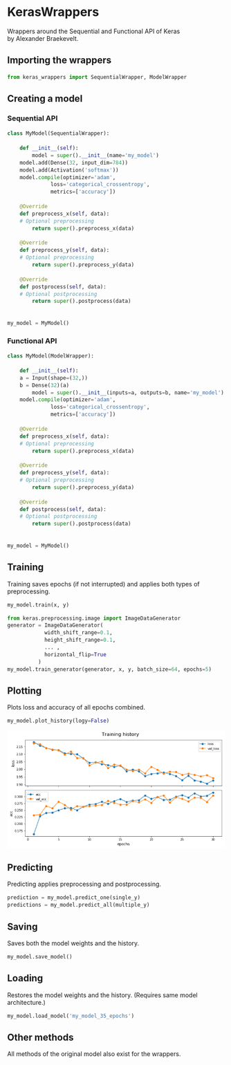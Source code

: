 # KerasWrappers
Wrappers around the Sequential and Functional API of Keras  
by Alexander Braekevelt.

## Importing the wrappers
```python
from keras_wrappers import SequentialWrapper, ModelWrapper
```

## Creating a model
### Sequential API
```python
class MyModel(SequentialWrapper):

    def __init__(self):
        model = super().__init__(name='my_model')
	model.add(Dense(32, input_dim=784))
	model.add(Activation('softmax'))
	model.compile(optimizer='adam',
              loss='categorical_crossentropy',
              metrics=['accuracy'])

    @Override
    def preprocess_x(self, data):
	# Optional preprocessing
        return super().preprocess_x(data)

    @Override
    def preprocess_y(self, data):
	# Optional preprocessing
        return super().preprocess_y(data)

    @Override
    def postprocess(self, data):
	# Optional postprocessing
        return super().postprocess(data)


my_model = MyModel()
```

### Functional API
```python
class MyModel(ModelWrapper):

    def __init__(self):
	a = Input(shape=(32,))
	b = Dense(32)(a)
        model = super().__init__(inputs=a, outputs=b, name='my_model')
	model.compile(optimizer='adam',
              loss='categorical_crossentropy',
              metrics=['accuracy'])

    @Override
    def preprocess_x(self, data):
	# Optional preprocessing
        return super().preprocess_x(data)

    @Override
    def preprocess_y(self, data):
	# Optional preprocessing
        return super().preprocess_y(data)

    @Override
    def postprocess(self, data):
	# Optional postprocessing
        return super().postprocess(data)


my_model = MyModel()
```

## Training
Training saves epochs (if not interrupted) and applies both types of preprocessing.
```python
my_model.train(x, y)
```
```python
from keras.preprocessing.image import ImageDataGenerator
generator = ImageDataGenerator(
            width_shift_range=0.1,
            height_shift_range=0.1,
            ... ,
            horizontal_flip=True
          )
my_model.train_generator(generator, x, y, batch_size=64, epochs=5)
```

## Plotting
Plots loss and accuracy of all epochs combined.
```python
my_model.plot_history(logy=False)
```
![Example plot](example_plot.png)


## Predicting
Predicting applies preprocessing and postprocessing.
```python
prediction = my_model.predict_one(single_y)
predictions = my_model.predict_all(multiple_y)
```

## Saving
Saves both the model weights and the history.
```python
my_model.save_model()
```

## Loading
Restores the model weights and the history. (Requires same model architecture.)
```python
my_model.load_model('my_model_35_epochs')
```

## Other methods
All methods of the original model also exist for the wrappers.

